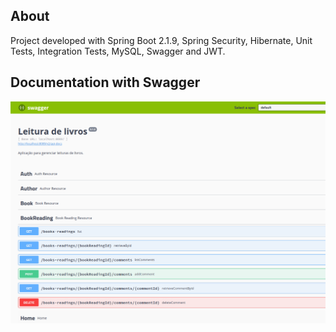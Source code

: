 ## About

Project developed with Spring Boot 2.1.9, Spring Security, Hibernate, Unit Tests, Integration Tests, MySQL, Swagger and JWT.

## Documentation with Swagger

![association graph](src/main/resources/static/imgs/v0.1.0.png)
